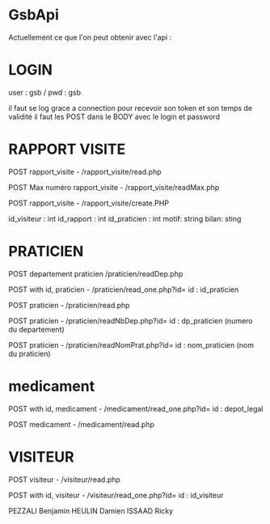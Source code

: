 # GsbApi
Actuellement ce que l'on peut obtenir avec l'api :

# LOGIN
user : gsb / pwd : gsb 

il faut se log grace a connection pour recevoir son token et son temps de validité
il faut les POST dans le BODY avec le login et password

# RAPPORT VISITE 
POST rapport_visite - /rapport_visite/read.php

POST Max numéro rapport_visite - /rapport_visite/readMax.php

POST rapport_visite - /rapport_visite/create.PHP

id_visiteur : int id_rapport : int id_praticien : int motif: string bilan: sting

# PRATICIEN
POST departement praticien /praticien/readDep.php

POST with id, praticien - /praticien/read_one.php?id= 
id : id_praticien

POST praticien - /praticien/read.php

POST praticien - /praticien/readNbDep.php?id= 
id : dp_praticien (numero du departement)

POST praticien - /praticien/readNomPrat.php?id= 
id : nom_praticien (nom du praticien)

# medicament
POST with id, medicament - /medicament/read_one.php?id= 
id : depot_legal

POST medicament - /medicament/read.php

# VISITEUR
POST visiteur - /visiteur/read.php

POST with id, visiteur - /visiteur/read_one.php?id= 
id : id_visiteur



PEZZALI Benjamin HEULIN Damien ISSAAD Ricky
